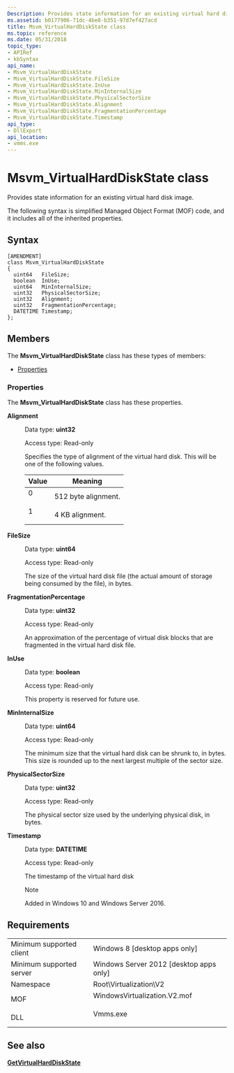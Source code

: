 ```yaml
---
Description: Provides state information for an existing virtual hard disk image.
ms.assetid: b0177906-71dc-4be8-b351-97d7ef427acd
title: Msvm_VirtualHardDiskState class
ms.topic: reference
ms.date: 05/31/2018
topic_type: 
- APIRef
- kbSyntax
api_name: 
- Msvm_VirtualHardDiskState
- Msvm_VirtualHardDiskState.FileSize
- Msvm_VirtualHardDiskState.InUse
- Msvm_VirtualHardDiskState.MinInternalSize
- Msvm_VirtualHardDiskState.PhysicalSectorSize
- Msvm_VirtualHardDiskState.Alignment
- Msvm_VirtualHardDiskState.FragmentationPercentage
- Msvm_VirtualHardDiskState.Timestamp
api_type: 
- DllExport
api_location: 
- vmms.exe
---
```


# Msvm\_VirtualHardDiskState class

Provides state information for an existing virtual hard disk image.

The following syntax is simplified Managed Object Format (MOF) code, and it includes all of the inherited properties.

## Syntax

``` syntax
[AMENDMENT]
class Msvm_VirtualHardDiskState
{
  uint64   FileSize;
  boolean  InUse;
  uint64   MinInternalSize;
  uint32   PhysicalSectorSize;
  uint32   Alignment;
  uint32   FragmentationPercentage;
  DATETIME Timestamp;
};
```

## Members

The **Msvm\_VirtualHardDiskState** class has these types of members:

-   [Properties](#properties)

### Properties

The **Msvm\_VirtualHardDiskState** class has these properties.

<dl> <dt>

**Alignment**
</dt> <dd> <dl> <dt>

Data type: **uint32**
</dt> <dt>

Access type: Read-only
</dt> </dl>

Specifies the type of alignment of the virtual hard disk. This will be one of the following values.



| Value                                                                        | Meaning                        |
|------------------------------------------------------------------------------|--------------------------------|
| <dl> <dt>0</dt> </dl> | 512 byte alignment.<br/> |
| <dl> <dt>1</dt> </dl> | 4 KB alignment.<br/>     |



 

</dd> <dt>

**FileSize**
</dt> <dd> <dl> <dt>

Data type: **uint64**
</dt> <dt>

Access type: Read-only
</dt> </dl>

The size of the virtual hard disk file (the actual amount of storage being consumed by the file), in bytes.

</dd> <dt>

**FragmentationPercentage**
</dt> <dd> <dl> <dt>

Data type: **uint32**
</dt> <dt>

Access type: Read-only
</dt> </dl>

An approximation of the percentage of virtual disk blocks that are fragmented in the virtual hard disk file.

</dd> <dt>

**InUse**
</dt> <dd> <dl> <dt>

Data type: **boolean**
</dt> <dt>

Access type: Read-only
</dt> </dl>

This property is reserved for future use.

</dd> <dt>

**MinInternalSize**
</dt> <dd> <dl> <dt>

Data type: **uint64**
</dt> <dt>

Access type: Read-only
</dt> </dl>

The minimum size that the virtual hard disk can be shrunk to, in bytes. This size is rounded up to the next largest multiple of the sector size.

</dd> <dt>

**PhysicalSectorSize**
</dt> <dd> <dl> <dt>

Data type: **uint32**
</dt> <dt>

Access type: Read-only
</dt> </dl>

The physical sector size used by the underlying physical disk, in bytes.

</dd> <dt>

**Timestamp**
</dt> <dd> <dl> <dt>

Data type: **DATETIME**
</dt> <dt>

Access type: Read-only
</dt> </dl>

The timestamp of the virtual hard disk

> [!Note]  
> Added in Windows 10 and Windows Server 2016.

 

</dd> </dl>

## Requirements



|                                     |                                                                                                         |
|-------------------------------------|---------------------------------------------------------------------------------------------------------|
| Minimum supported client<br/> | Windows 8 \[desktop apps only\]<br/>                                                              |
| Minimum supported server<br/> | Windows Server 2012 \[desktop apps only\]<br/>                                                    |
| Namespace<br/>                | Root\\Virtualization\\V2<br/>                                                                     |
| MOF<br/>                      | <dl> <dt>WindowsVirtualization.V2.mof</dt> </dl> |
| DLL<br/>                      | <dl> <dt>Vmms.exe</dt> </dl>                     |



## See also

<dl> <dt>

[**GetVirtualHardDiskState**](getvirtualharddiskstate-msvm-imagemanagementservice.md)
</dt> </dl>

 

 




